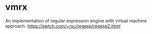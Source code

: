 # vmrx
An implementation of regular expression engine with virtual machine approach. https://swtch.com/~rsc/regexp/regexp2.html
